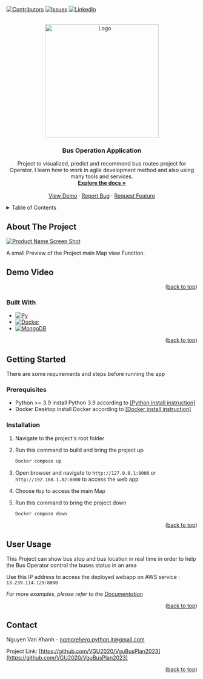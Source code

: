 <!-- Improved compatibility of back to top link: See: https://github.com/othneildrew/Best-README-Template/pull/73 -->

<a name="readme-top"></a>

<!--
*** Thanks for checking out the Best-README-Template. If you have a suggestion
*** that would make this better, please fork the repo and create a pull request
*** or simply open an issue with the tag "enhancement".
*** Don't forget to give the project a star!
*** Thanks again! Now go create something AMAZING! :D
-->

<!-- PROJECT SHIELDS -->
<!--
*** I'm using markdown "reference style" links for readability.
*** Reference links are enclosed in brackets [ ] instead of parentheses ( ).
*** See the bottom of this document for the declaration of the reference variables
*** for contributors-url, forks-url, etc. This is an optional, concise syntax you may use.
*** https://www.markdownguide.org/basic-syntax/#reference-style-links
-->

[![Contributors][contributors-shield]][contributors-url]
[![Issues][issues-shield]][issues-url]
[![LinkedIn][linkedin-shield]][linkedin-url]

<!-- PROJECT LOGO -->
<br />
<div align="center">
  <a href="https://github.com/VGU2020/VguBusPlan2023">
    <img src="https://png.pngtree.com/png-vector/20220912/ourmid/pngtree-high-detailed-bus-vector-png-image_6172563.png" alt="Logo" width="300" height="300">
  </a>

<h3 align="center">Bus Operation Application</h3>

  <p align="center">
    Project to visualized, predict and recommend bus routes project for Operator. I learn how to work in agile development method and also using many tools and services.
    <br />
    <a href="https://github.com/VGU2020/VguBusPlan2023"><strong>Explore the docs »</strong></a>
    <br />
    <br />
    <a href="https://www.youtube.com/watch?v=K176nGGHK7k">View Demo</a>
    ·
    <a href="https://github.com/VGU2020/VguBusPlan2023/issues">Report Bug</a>
    ·
    <a href="https://github.com/VGU2020/VguBusPlan2023/issues">Request Feature</a>
  </p>
</div>

<!-- TABLE OF CONTENTS -->
<details>
  <summary>Table of Contents</summary>
  <ol>
    <li>
      <a href="#about-the-project">About The Project</a>
      <ul>
        <li><a href="#built-with">Built With</a></li>
      </ul>
    </li>
    <li>
      <a href="#getting-started">Getting Started</a>
      <ul>
        <li><a href="#prerequisites">Prerequisites</a></li>
        <li><a href="#installation">Installation</a></li>
      </ul>
    </li>
    <li><a href="#usage">Usage</a></li>
    <li><a href="#roadmap">Roadmap</a></li>
    <li><a href="#contributing">Contributing</a></li>
    <li><a href="#license">License</a></li>
    <li><a href="#contact">Contact</a></li>
    <li><a href="#acknowledgments">Acknowledgments</a></li>
  </ol>
</details>

<!-- ABOUT THE PROJECT -->

## About The Project

[![Product Name Screen Shot][product-screenshot]](https://example.com)

A small Preview of the Project main Map view Function.

## Demo Video

<p align="right">(<a href="#readme-top">back to top</a>)</p>

### Built With

- [![Py][Python.js]][Py-url]
- [![Docker][Docker.js]][Docker-url]
- [![MongoDB][MongoDB.js]][MongoDB-url]

<p align="right">(<a href="#readme-top">back to top</a>)</p>

<!-- GETTING STARTED -->

## Getting Started

There are some requirements and steps before running the app

### Prerequisites

- Python >= 3.9
  install Python 3.9 according to [[Python install instruction]][Py-url-instruc]
- Docker Desktop
  install Docker according to [[Docker install instruction]][Docker-url-instruc]

### Installation

1. Navigate to the project's root folder
2. Run this command to build and bring the project up
   ```sh
   Docker compose up
   ```
3. Open browser and navigate to `http://127.0.0.1:8000` or `http://192.168.1.82:8000` to access the web app

4. Choose `Map` to access the main Map
5. Run this command to bring the project down
   ```sh
   Docker compose down
   ```

<p align="right">(<a href="#readme-top">back to top</a>)</p>

<!-- USAGE EXAMPLES -->

## User Usage

This Project can show bus stop and bus location in real time in order to help the Bus Operator control the buses status in an area

Use this IP address to access the deployed webapp on AWS service : `13.239.114.129:8000 `

_For more examples, please refer to the [Documentation](https://example.com)_

<p align="right">(<a href="#readme-top">back to top</a>)</p>

## Contact

Nguyen Van Khanh - nomorehero.python.it@gmail.com

Project Link: [https://github.com/VGU2020/VguBusPlan2023](https://github.com/VGU2020/VguBusPlan2023)

<p align="right">(<a href="#readme-top">back to top</a>)</p>

<!-- MARKDOWN LINKS & IMAGES -->
<!-- https://www.markdownguide.org/basic-syntax/#reference-style-links -->

[contributors-shield]: https://img.shields.io/github/contributors/VGU2020/VguBusPlan2023.svg?style=for-the-badge
[contributors-url]: https://github.com/VGU2020/VguBusPlan2023/graphs/contributors
[issues-shield]: https://img.shields.io/github/issues/VGU2020/VguBusPlan2023.svg?style=for-the-badge
[issues-url]: https://github.com/VGU2020/VguBusPlan2023/issues
[linkedin-shield]: https://img.shields.io/badge/-LinkedIn-black.svg?style=for-the-badge&logo=linkedin&colorB=555
[linkedin-url]: https://www.linkedin.com/in/nguyen-van-khanh-262209269/
[product-screenshot]: https://i.ibb.co/Kbk8Gxx/Screenshot-2023-11-15-221002.png
[Python.js]: https://hackernoon.imgix.net/images/VyvcKdbWHbTaN3QzRCQQS7pXASq1-5w1t31z5.png
[Py-url]: https://www.python.org
[Py-url-instruc]: https://www.geeksforgeeks.org/how-to-install-python-on-windows/
[Docker.js]: https://upload.wikimedia.org/wikipedia/commons/thumb/4/4e/Docker_%28container_engine%29_logo.svg/2560px-Docker_%28container_engine%29_logo.svg.png
[Docker-url]: https://www.docker.com
[Docker-url-instruc]: https://docs.docker.com/desktop/install/windows-install/
[MongoDB.js]: https://webassets.mongodb.com/_com_assets/cms/mongodb_logo1-76twgcu2dm.png
[MongoDB-url]: https://www.mongodb.com

